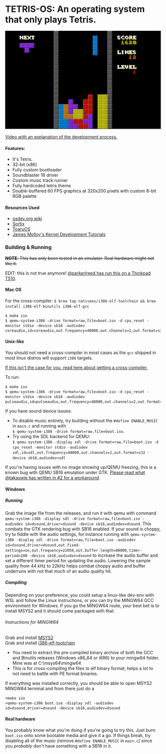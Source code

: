 # TETRIS-OS: An operating system that only plays Tetris.

![screenshot](images/0.png)

[Video with an explanation of the development process.](https://www.youtube.com/watch?v=FaILnmUYS_U)

#### Features:
- It's Tetris.
- 32-bit (x86)
- Fully custom bootloader
- Soundblaster 16 driver
- Custom music track runner
- Fully hardcoded tetris theme
- Double-buffered 60 FPS graphics at 320x200 pixels with custom 8-bit RGB palette

#### Resources Used
- [osdev.org wiki](https://wiki.osdev.org/Main_Page)
- [Sortix](https://sortix.org)
- [ToaruOS](https://toaruos.org)
- [James Molloy's Kernel Development Tutorials](http://www.jamesmolloy.co.uk/tutorial_html/)

### Building & Running
~~**NOTE**: This has *only* been tested in an emulator. Real hardware might not like it.~~

EDIT: this is not true anymore! [@parkerlreed has run this on a Thinkpad T510](https://github.com/jdah/tetris-os/issues/5#issuecomment-824507979).

#### Mac OS
For the cross-compiler: `$ brew tap nativeos/i386-elf-toolchain && brew install i386-elf-binutils i386-elf-gcc`
```
$ make iso
$ qemu-system-i386 -drive format=raw,file=boot.iso -d cpu_reset -monitor stdio -device sb16 -audiodev coreaudio,id=coreaudio,out.frequency=48000,out.channels=2,out.format=s32
```

#### Unix-like
You should not need a cross-compiler in *most* cases as the `gcc` shipped in most linux distros will support `i386` targets.

[If this isn't the case for you, read here about getting a cross-compiler.](https://wiki.osdev.org/GCC_Cross-Compiler)

To run:
```
$ make iso
$ qemu-system-i386 -drive format=raw,file=boot.iso -d cpu_reset -monitor stdio -device sb16 -audiodev pulseaudio,id=pulseaudio,out.frequency=48000,out.channels=2,out.format=s32
```

If you have sound device issues:
- To disable music entirely, try building without the `#define ENABLE_MUSIC` in `main.c` and running with  
`$ qemu-system-i386 -drive format=raw,file=boot.iso`.
- Try using the SDL backend for QEMU:  
`$ qemu-system-i386 -display sdl -drive format=raw,file=boot.iso -d cpu_reset -monitor stdio -audiodev sdl,id=sdl,out.frequency=48000,out.channels=2,out.format=s32 -device sb16,audiodev=sdl`

If you're having issues with no image showing up/QEMU freezing, this is a known bug with QEMU SB16 emulation under GTK. [Please read what @takaswie has written in #2 for a workaround](https://github.com/jdah/tetris-os/issues/2#issuecomment-824773889).

#### Windows
##### Running
Grab the image file from the releases, and run it with qemu with command `qemu-system-i386 -display sdl -drive format=raw,file=boot.iso -audiodev id=dsound,driver=dsound -device sb16,audiodev=dsound`. This combats the GTK rendering bug with SB16 enabled. If your sound is choppy, try to fiddle with the audio settings, for instance running with `qemu-system-i386 -display sdl -drive format=raw,file=boot.iso -audiodev id=dsound,driver=dsound,out.fixed-settings=on,out.frequency=22050,out.buffer-length=80000,timer-period=100 -device sb16,audiodev=dsound` to increase the audio buffer and set a different timer period for updating the audio. Lowering the sample quality from 44 kHz to 22kHz helps combat choppy audio and buffer underruns with not that much of an audio quality hit.

##### Compiling
Depending on your preference, you could setup a linux-like dev-env with WSL and follow the Linux instructions, or you can try the MINGW64 GCC environment for Windows. If you go the MINGW64 route, your best bet is to install MSYS2 and it should come packaged with that.

###### Instructions for MINGW64  
Grab and install [MSYS2](https://www.msys2.org/)  
Grab and install [i386-elf-toolchain](https://github.com/nativeos/i386-elf-toolchain/releases)    
* You need to extract the pre-compiled binary archive of both the GCC and Binutils releases (Windows x86_64 or i686) to your mingw64 folder. Mine was at C:\msys64\mingw64
* This is for cross-compiling the files to elf binary format, helps a lot to not need to battle with PE format binaries. 

If everything was installed correctly, you should be able to open MSYS2 MINGW64 terminal and from there just do a 
```
>make iso
>qemu-system-i386 boot.iso -display sdl -audiodev id=dsound,driver=dsound -device sb16,audiodev=dsound
```

#### Real hardware
You probably know what you're doing if you're going to try this. Just burn `boot.iso` onto some bootable media and give it a go. If things break, try disabling all of the music (remove `#define ENABLE_MUSIC` in `main.c`) since you *probably* don't have something with a SB16 in it.
